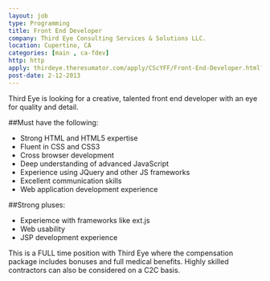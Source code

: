 ```yaml
---
layout: job
type: Programming
title: Front End Developer
company: Third Eye Consulting Services & Solutions LLC.
location: Cupertino, CA
categories: [main , ca-fdev]
http: http
apply: thirdeye.theresumator.com/apply/CScYFF/Front-End-Developer.html?source=WorkCreative.net
post-date: 2-12-2013
---
```


Third Eye is looking for a creative, talented front end developer with an eye for quality and detail. 

##Must have the following:
* Strong HTML and HTML5 expertise
* Fluent in CSS and CSS3
* Cross browser development
* Deep understanding of advanced JavaScript
* Experience using JQuery and other JS frameworks
* Excellent communication skills
* Web application development experience

##Strong pluses:

* Experiemce with frameworks like ext.js
* Web usability
* JSP development experience

This is a FULL time position with Third Eye where the compensation package includes bonuses and full medical benefits. Highly skilled contractors can also be considered on a C2C basis.